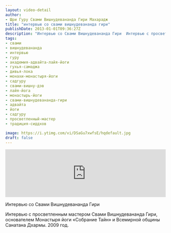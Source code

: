 ```yaml
---
layout: video-detail
author:
- Шри Гуру Свами Вишнудевананда Гири Махарадж
title: "интервью со свами вишнудевананда гири"
publishDate: 2013-01-01T09:36:27Z
description: "Интервью со Свами Вишнудевананда Гири  Интервью с просветленным мастером Свами Вишнудевананда Гири, основателем Монастыря йоги «Собрание Тайн» и Всемирной общины Санатана Дхармы. 2009 год."
tags: 
- свами
- вишнудевананда
- интервью
- гуру
- академия-адвайта-лайя-йоги
- гухья-самаджа
- дивья-лока
- монахи-монастыря-йоги
- садгуру
- свами-вишну-дэв
- лайя-йога
- монастырь-йоги
- свами-вишнудевананда-гири
- адвайта
- йоги
- садгуру
- просветленный-мастер
- традиция-сиддхов

image: https://i.ytimg.com/vi/DSaGu7xwfsE/hqdefault.jpg
draft: false
---
```


<iframe width="100%" src="https://www.youtube.com/embed/DSaGu7xwfsE" frameborder="0" allowfullscreen=""></iframe> 

 Интервью со Свами Вишнудевананда Гири

 Интервью с просветленным мастером Свами Вишнудевананда Гири, основателем Монастыря йоги «Собрание Тайн» и Всемирной общины Санатана Дхармы. 2009 год.   

 